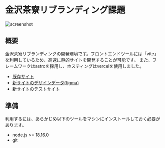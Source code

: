 # 金沢茶寮リブランディング課題

![screenshot](https://github.com/masakitami/kanazawa-saryo/public/images/ogp.png)

## 概要
金沢茶寮リブランディングの開発環境です。フロントエンドツールには「vite」を利用しているため、高速に静的サイトを開発することが可能です。
また、フレームワークはastroを採用し、ホスティングはvercelを使用しました。

- [既存サイト](https://www.kanazawasaryo.jp/)
- [新サイトのデザインデータ(figma)](https://x.gd/bUZGC)
- [新サイトのテストサイト](https://x.gd/bUZGC)

## 準備
利用するには、あらかじめ以下のツールをマシンにインストールしておく必要があります。
- node.js >= 18.16.0
- git